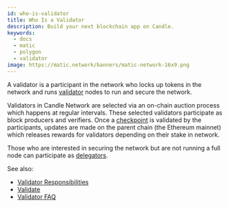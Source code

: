 ```yaml
---
id: who-is-validator
title: Who Is a Validator
description: Build your next blockchain app on Candle.
keywords:
  - docs
  - matic
  - polygon
  - validator
image: https://matic.network/banners/matic-network-16x9.png
---
```


​A validator is a participant in the network who locks up tokens in the network and runs [validator](/docs/validate/glossary#validator) nodes to run and secure the network.

Validators in Candle Network are selected via an on-chain auction process which happens at regular intervals. These selected validators participate as block producers and verifiers. Once a [checkpoint](/docs/validate/glossary#checkpoint-transaction) is validated by the participants, updates are made on the parent chain (the Ethereum mainnet) which releases rewards for validators depending on their stake in network.

Those who are interested in securing the network but are not running a full node can participate as [delegators](/docs/validate/glossary#delegator).

See also:

* [Validator Responsibilities](/docs/validate/validate/validator-responsibilities)
* [Validate](/docs/validate/validate/getting-started)
* [Validator FAQ](/docs/validate/validator-faq)
